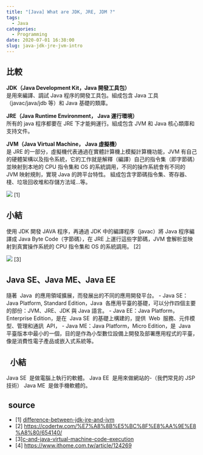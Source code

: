 ```yaml
---
title: "[Java] What are JDK, JRE, JDM ?"
tags:
  - Java
categories:
  - Programming
date: 2020-07-01 16:38:00
slug: java-jdk-jre-jvm-intro
---
```


## 比較

**JDK（Java Development Kit，Java 開發工具包）**  
是用來編譯、調試 Java 程序的開發工具包。組成包含 Java 工具（javac/java/jdb 等）和 Java 基礎的類庫。

<!--more-->

**JRE（Java Runtime Environment， Java 運行環境）**  
所有的 java 程序都要在 JRE 下才能夠運行。組成包含 JVM 和 Java 核心類庫和支持文件。

**JVM（Java Virtual Machine， Java 虛擬機）**  
是 JRE 的一部分，虛擬機代表通過在實體計算機上模擬計算機功能，JVM 有自己的硬體架構以及指令系統，它的工作就是解釋（編譯）自己的指令集（即字節碼）並映射到本地的 CPU 指令集和 OS 的系統調用，不同的操作系統會有不同的 JVM 映射規則，實現 Java 的跨平台特性。
組成包含字節碼指令集、寄存器、棧、垃圾回收堆和存儲方法域...等。

![](https://imgur.com/iOWaxCJ.png)
[1]

## 小結

使用 JDK 開發 JAVA 程序，再通過 JDK 中的編譯程序（javac）將 Java 程序編譯成 Java Byte Code（字節碼），在 JRE 上運行這些字節碼，JVM 會解析並映射到真實操作系統的 CPU 指令集和 OS 的系統調用。 [2]

![](https://imgur.com/WYgyqID.png)
[3]

## Java SE、Java ME、Java EE

隨著  Java  的應用領域擴展，而發展出的不同的應用開發平台。
- Java SE：Java Platform, Standard Edition，Java  各應用平臺的基礎，可以分作四個主要的部份：JVM、JRE、JDK 與 Java 語言。
- Java EE：Java Platform，Enterprise Edition，是在  Java SE  的基礎上構建的，提供  Web  服務、元件模型、管理和通訊  API，
- Java ME：Java Platform，Micro Edition，是  Java  平臺版本中最小的一個，目的是作為小型數位設備上開發及部署應用程式的平臺，像是消費性電子產品或嵌入式系統等。

##   小結

Java SE  是做電腦上執行的軟體。
Java EE  是用來做網站的-（我們常見的 JSP 技術）
Java ME  是做手機軟體的。

##  source

- [1] [difference-between-jdk-jre-and-jvm](https://www.javatpoint.com/difference-between-jdk-jre-and-jvm)
- [2] https://codertw.com/%E7%A8%8B%E5%BC%8F%E8%AA%9E%E8%A8%80/654140/
- [3][c-and-java-virtual-machine-code-execution]( https://stackoverflow.com/questions/21810538/c-and-java-virtual-machine-code-execution)
- [4] https://www.ithome.com.tw/article/124269
